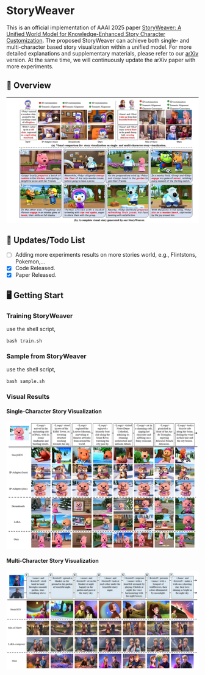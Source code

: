 # StoryWeaver
This is an official implementation of AAAI 2025 paper [StoryWeaver: A Unified World Model for Knowledge-Enhanced Story Character Customization](https://arxiv.org/abs/2412.07375). The proposed StoryWeaver can achieve both single- and multi-character based story visualization within a unified model. For more detailed explanations and supplementary materials, please refer to our [arXiv](https://arxiv.org/abs/2412.07375) version. At the same time, we will continuously update the arXiv paper with more experiments.

## 🚀 Overview
![](visualization/whole.png)

## 🚩 Updates/Todo List

- [ ] Adding more experiments results on more stories world, e.g., Flintstons, Pokemon,...
- [x] Code Released.
- [x] Paper Released.
## 🖥️  Getting Start

### Training StoryWeaver

use the shell script,

```
bash train.sh
```

### Sample from StoryWeaver

use the shell script,

```
bash sample.sh
```


### Visual Results

#### Single-Character Story Visualization
![](visualization/single.png)

#### Multi-Character Story Visualization
![](visualization/multi.png)
